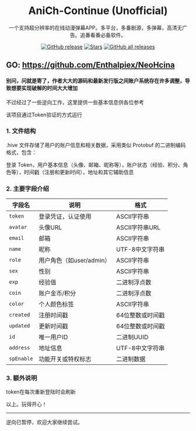 <h1 align="center">AniCh-Continue (Unofficial)</h1>

<p align="center">一个支持超分辨率的在线动漫弹幕APP。多平台，多番剧源，多弹幕，高清无广告。追番看番必备软件。

<div align="center">

[![GitHub release](https://img.shields.io/github/v/release/Sle2p/AniCh)](https://github.com/Sle2p/AniCh/releases/latest)
[![Stars](https://img.shields.io/github/stars/Sle2p/AniCh)](https://github.com/Sle2p/AniCh/stargazers)
[![GitHub all releases](https://img.shields.io/github/downloads/Sle2p/AniCh/total)](https://github.com/Sle2p/AniCh/releases/latest)

</div>

## GO: https://github.com/Enthalpiex/NeoHcina

#### 别问，问就是寄了，作者大大的源码和最新发行版之间账户系统存在许多调整，导致想要实现破解的时间大大增加

不过经过了一些逆向工作，这里提供一些基本信息供各位参考

该项目通过Token验证的方式运行

### 1. 文件结构

.hive 文件存储了用户的账户信息和相关数据，采用类似 Protobuf 的二进制编码格式，包含：

登录 Token，用户基本信息（头像、邮箱、昵称等），账户状态（经验、积分、角色等），时间戳（注册和更新时间），地址和其它辅助信息

### 2. 主要字段介绍

| 字段名        | 说明                | 格式          |
| ---------- | ----------------- | ----------- |
| `token`    | 登录凭证，认证使用         | ASCII字符串    |
| `avatar`   | 头像URL             | ASCII字符串URL |
| `email`    | 邮箱                | ASCII字符串    |
| `name`     | 昵称                | UTF-8中文字符串  | 
| `role`     | 用户角色（如user/admin） | ASCII字符串    |
| `sex`      | 性别                | ASCII字符串    |
| `exp`      | 经验值               | 二进制浮点数      |
| `coin`     | 账户金币/积分           | 二进制浮点数      |
| `color`    | 个人颜色标签            | ASCII字符串    |
| `created`  | 注册时间戳             | 64位整数或时间戳   |
| `updated`  | 更新时间戳             | 64位整数或时间戳   |
| `id`       | 唯一用户ID            | 二进制UUID     |
| `address`  | 地址信息              | UTF-8中文字符串  |
| `spEnable` | 功能开关或特权标志         | 二进制数据       |


### 3. 额外说明

token在每次重新登陆时会刷新

以上。玩得开心！

---

逆向已暂停，欢迎大家继续尝试。
